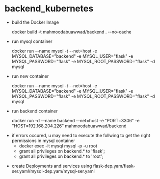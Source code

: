 # backend_kubernetes


- build the Docker Image

  docker build -t mahmoodabuawwad/backend . --no-cache

- run mysql container 
  
  
  docker run --name mysql -t --net=host -e MYSQL_DATABASE="backend" -e MYSQL_USER="flask" -e MYSQL_PASSWORD="flask" -e MYSQL_ROOT_PASSWORD="flask" -d mysql

- run new container


  docker run --name mysql -t --net=host -e MYSQL_DATABASE="backend" -e MYSQL_USER="flask" -e MYSQL_PASSWORD="flask" -e MYSQL_ROOT_PASSWORD="flask" -d mysql


- run backend container


  docker run -d --name backend --net=host -e "PORT=3306" -e "HOST=192.168.204.226" mahmoodabuawwad/backend


* if errors occured, u may need to execute the follwing to get the right permissions in mysql container
  - docker exec -it mysql mysql -p -u root 
  - grant all privileges on backend.* to 'flask';
  - grant all privileges on backend.* to 'root';

- create Deployments and services using flask-dep.yam/flask-ser.yaml/mysql-dep.yam/mysql-ser.yaml






